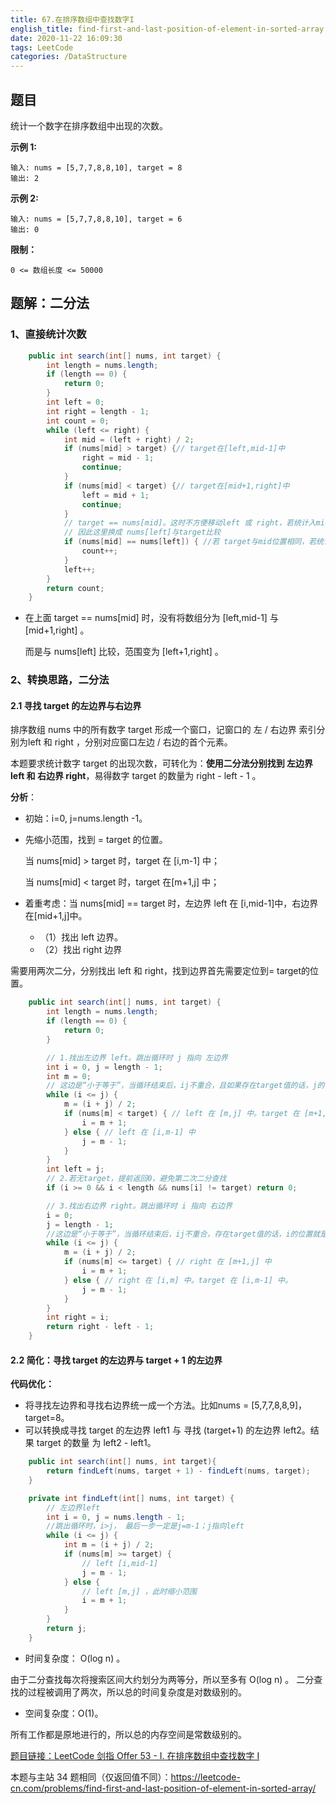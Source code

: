 ```yaml
---
title: 67.在排序数组中查找数字I
english_title: find-first-and-last-position-of-element-in-sorted-array
date: 2020-11-22 16:09:30
tags: LeetCode
categories: /DataStructure
---
```


## 题目

统计一个数字在排序数组中出现的次数。

**示例 1:**

```
输入: nums = [5,7,7,8,8,10], target = 8
输出: 2
```

**示例 2:**

```
输入: nums = [5,7,7,8,8,10], target = 6
输出: 0
```

**限制：**

```
0 <= 数组长度 <= 50000
```

 ## 题解：二分法

### 1、直接统计次数

```java
    public int search(int[] nums, int target) {
        int length = nums.length;
        if (length == 0) {
            return 0;
        }
        int left = 0;
        int right = length - 1;
        int count = 0;
        while (left <= right) {
            int mid = (left + right) / 2;
            if (nums[mid] > target) {// target在[left,mid-1]中
                right = mid - 1;
                continue;
            }
            if (nums[mid] < target) {// target在[mid+1,right]中
                left = mid + 1;
                continue;
            }
            // target == nums[mid]。这时不方便移动left 或 right，若统计入mid位置，下一步不好分
            // 因此这里换成 nums[left]与target比较
            if (nums[mid] == nums[left]) { //若 target与mid位置相同，若统计入mid位置，下一步不好分
                count++;
            }
            left++;
        }
        return count;
    }
```

* 在上面 target == nums[mid] 时，没有将数组分为 [left,mid-1] 与 [mid+1,right] 。

  而是与 nums[left] 比较，范围变为 [left+1,right] 。

### 2、转换思路，二分法

#### 2.1 寻找 target 的左边界与右边界

排序数组 nums 中的所有数字 target 形成一个窗口，记窗口的 左 / 右边界 索引分别为left 和 right ，分别对应窗口左边 / 右边的首个元素。

本题要求统计数字 target 的出现次数，可转化为：**使用二分法分别找到 左边界 left 和 右边界 right**，易得数字 target 的数量为 right - left - 1 。

**分析**：

* 初始：i=0, j=nums.length -1。

* 先缩小范围，找到 = target 的位置。

  当 nums[mid] > target 时，target 在 [i,m-1] 中；

  当 nums[mid] < target 时，target  在[m+1,j] 中；

* 着重考虑：当 nums[mid] == target 时，左边界 left 在 [i,mid-1]中，右边界在[mid+1,j]中。
  * （1）找出 left 边界。
  * （2）找出 right 边界

需要用两次二分，分别找出 left 和 right，找到边界首先需要定位到= target的位置。

```java
    public int search(int[] nums, int target) {
        int length = nums.length;
        if (length == 0) {
            return 0;
        }

        // 1.找出左边界 left。跳出循环时 j 指向 左边界
        int i = 0, j = length - 1;
        int m = 0;
        // 这边是“小于等于”，当循环结束后，ij不重合，且如果存在target值的话，j的位置就是左边界，因为最后一次循环一定是 j=m-1；且此时i指向target
        while (i <= j) {
            m = (i + j) / 2;
            if (nums[m] < target) { // left 在 [m,j] 中。target 在 [m+1,j] 中
                i = m + 1;
            } else { // left 在 [i,m-1] 中
                j = m - 1;
            }
        }
        int left = j;
        // 2.若无target，提前返回0，避免第二次二分查找
        if (i >= 0 && i < length && nums[i] != target) return 0;

        // 3.找出右边界 right。跳出循环时 i 指向 右边界
        i = 0;
        j = length - 1;
        //这边是“小于等于”，当循环结束后，ij不重合，存在target值的话，i的位置就是右边界，因为最后一次循环一定是 i=m+1；且此时j指向target
        while (i <= j) {
            m = (i + j) / 2;
            if (nums[m] <= target) { // right 在 [m+1,j] 中
                i = m + 1;
            } else { // right 在 [i,m] 中。target 在 [i,m-1] 中。
                j = m - 1;
            }
        }
        int right = i;
        return right - left - 1;
    } 
```

#### 2.2 简化：寻找 target 的左边界与  target + 1 的左边界

**代码优化：**

* 将寻找左边界和寻找右边界统一成一个方法。比如nums = [5,7,7,8,8,9]，target=8。
* 可以转换成寻找 target 的左边界 left1 与 寻找 (target+1) 的左边界 left2。结果 target 的数量 为 left2 - left1。

```java
    public int search(int[] nums, int target){
        return findLeft(nums, target + 1) - findLeft(nums, target);
    } 

    private int findLeft(int[] nums, int target) {
        // 左边界left
        int i = 0, j = nums.length - 1;
        //跳出循环时，i>j， 最后一步一定是j=m-1；j指向left
        while (i <= j) {
            int m = (i + j) / 2;
            if (nums[m] >= target) {
                // left [i,mid-1]
                j = m - 1;
            } else {
                // left [m,j] ，此时缩小范围
                i = m + 1;
            }
        }
        return j;
    } 
```



* 时间复杂度： O(log  n) 。

由于二分查找每次将搜索区间大约划分为两等分，所以至多有 O(log  n) 。
二分查找的过程被调用了两次，所以总的时间复杂度是对数级别的。

* 空间复杂度：O(1)。

所有工作都是原地进行的，所以总的内存空间是常数级别的。

[题目链接：LeetCode 剑指 Offer 53 - I. 在排序数组中查找数字 I](https://leetcode-cn.com/problems/zai-pai-xu-shu-zu-zhong-cha-zhao-shu-zi-lcof/)

本题与主站 34 题相同（仅返回值不同）：https://leetcode-cn.com/problems/find-first-and-last-position-of-element-in-sorted-array/

